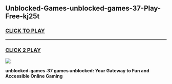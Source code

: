 
## Unblocked-Games-unblocked-games-37-Play-Free-kj25t
<h3>
<a href="https://premium76.site?title=unblocked-games-37&ref=23A">CLICK TO PLAY</a></h3>
<hr>

<h3>
<a href="https://premium76.site?title=unblocked-games-37&ref=23A">CLICK 2 PLAY</a>
  
</h3>

<a href="https://premium76.site?title=unblocked-games-37&ref=23A"><img src="https://clearcache.store/games.png"></a>


**unblocked-games-37 games unblocked: Your Gateway to Fun and Accessible Online Gaming**
